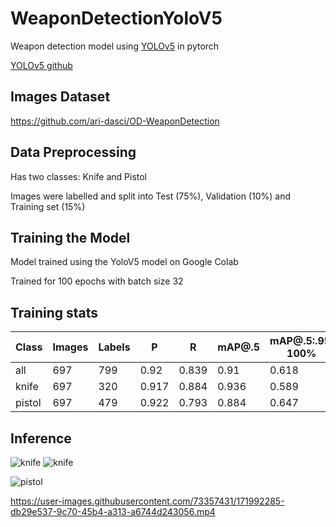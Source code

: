# WeaponDetectionYoloV5
Weapon detection model using [YOLOv5](https://docs.ultralytics.com/) in pytorch

[YOLOv5 github](https://github.com/ultralytics/yolov5)
## Images Dataset 
https://github.com/ari-dasci/OD-WeaponDetection


## Data Preprocessing
Has two classes: Knife and Pistol

Images were labelled and split into Test (75%), Validation (10%) and Training set (15%)


## Training the Model
Model trained using the YoloV5 model on Google Colab
 
Trained for 100 epochs with batch size 32


## Training stats
|Class|Images|Labels|P|R|mAP@.5|mAP@.5:.95: 100%|
| --- | --- | --- | --- | --- | --- | --- |           
|all|697|799|0.92|0.839|0.91|0.618|
|knife|697|320|0.917|0.884|0.936|0.589|
|pistol|697|479|0.922|0.793|0.884|0.647|

## Inference
![knife](https://user-images.githubusercontent.com/73357431/171991389-a84e3bb1-c9c6-4b3c-95ab-6e2e37979a30.png)
![knife](https://user-images.githubusercontent.com/73357431/171991416-81214327-7814-4410-9880-7a0354096673.jpg)


![pistol](https://user-images.githubusercontent.com/73357431/171991441-3b10c41d-b417-4f45-9cf4-176a932e6eef.jpg)

https://user-images.githubusercontent.com/73357431/171992285-db29e537-9c70-45b4-a313-a6744d243056.mp4



